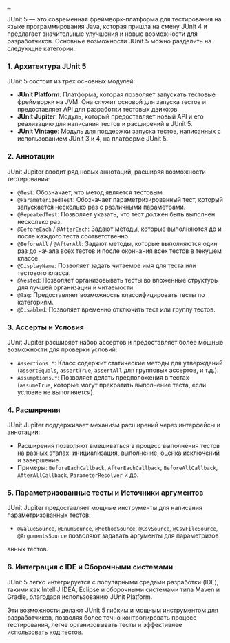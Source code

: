 [..](./README.md)

JUnit 5 — это современная фреймворк-платформа для тестирования на языке программирования Java, которая пришла на смену JUnit 4 и предлагает значительные улучшения и новые возможности для разработчиков. Основные возможности JUnit 5 можно разделить на следующие категории:

### 1. Архитектура JUnit 5
JUnit 5 состоит из трех основных модулей:

- **JUnit Platform**: Платформа, которая позволяет запускать тестовые фреймворки на JVM. Она служит основой для запуска тестов и предоставляет API для разработки тестовых движков.
- **JUnit Jupiter**: Модуль, который предоставляет новый API и его реализацию для написания тестов и расширений в JUnit 5.
- **JUnit Vintage**: Модуль для поддержки запуска тестов, написанных с использованием JUnit 3 и 4, на платформе JUnit 5.

### 2. Аннотации
JUnit Jupiter вводит ряд новых аннотаций, расширяя возможности тестирования:

- `@Test`: Обозначает, что метод является тестовым.
- `@ParameterizedTest`: Обозначает параметризированный тест, который запускается несколько раз с различными параметрами.
- `@RepeatedTest`: Позволяет указать, что тест должен быть выполнен несколько раз.
- `@BeforeEach` / `@AfterEach`: Задают методы, которые выполняются до и после каждого теста соответственно.
- `@BeforeAll` / `@AfterAll`: Задают методы, которые выполняются один раз до начала всех тестов и после окончания всех тестов в текущем классе.
- `@DisplayName`: Позволяет задать читаемое имя для теста или тестового класса.
- `@Nested`: Позволяет организовывать тесты во вложенные структуры для лучшей организации и читаемости.
- `@Tag`: Предоставляет возможность классифицировать тесты по категориям.
- `@Disabled`: Позволяет временно отключить тест или группу тестов.

### 3. Ассерты и Условия
JUnit Jupiter расширяет набор ассертов и предоставляет более мощные возможности для проверки условий:

- `Assertions.*`: Класс содержит статические методы для утверждений (`assertEquals`, `assertTrue`, `assertAll` для групповых ассертов, и т.д.).
- `Assumptions.*`: Позволяет делать предположения в тестах (`assumeTrue`, которые могут прекратить выполнение теста, если условие не выполняется).

### 4. Расширения
JUnit Jupiter поддерживает механизм расширений через интерфейсы и аннотации:

- Расширения позволяют вмешиваться в процесс выполнения тестов на разных этапах: инициализация, выполнение, оценка исключений и завершение.
- Примеры: `BeforeEachCallback`, `AfterEachCallback`, `BeforeAllCallback`, `AfterAllCallback`, `ParameterResolver` и др.

### 5. Параметризованные тесты и Источники аргументов
JUnit Jupiter предоставляет мощные инструменты для написания параметризованных тестов:

- `@ValueSource`, `@EnumSource`, `@MethodSource`, `@CsvSource`, `@CsvFileSource`, `@ArgumentsSource` позволяют задавать аргументы для параметризов

анных тестов.

### 6. Интеграция с IDE и Сборочными системами
JUnit 5 легко интегрируется с популярными средами разработки (IDE), такими как IntelliJ IDEA, Eclipse и сборочными системами типа Maven и Gradle, благодаря использованию JUnit Platform.

Эти возможности делают JUnit 5 гибким и мощным инструментом для разработчиков, позволяя более точно контролировать процесс тестирования, легче организовывать тесты и эффективнее использовать код тестов.
